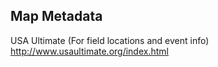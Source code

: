## Map Metadata

USA Ultimate
(For field locations and event info)
http://www.usaultimate.org/index.html